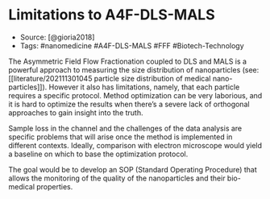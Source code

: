 # Limitations to A4F-DLS-MALS
- Source: [@gioria2018]
- Tags: #nanomedicine #A4F-DLS-MALS #FFF #Biotech-Technology

The Asymmetric Field Flow Fractionation coupled to DLS and MALS is a powerful approach to measuring the size distribution of nanoparticles (see: [[literature/202111301045 particle size distribution of medical nano-particles]]). However it also has limitations, namely, that each particle requires a specific protocol. Method optimization can be very laborious, and it is hard to optimize the results when there’s a severe lack of orthogonal approaches to gain insight into the truth. 

Sample loss in the channel and the challenges of the data analysis are specific problems that will arise once the method is implemented in different contexts. Ideally, comparison with electron microscope would yield a baseline on which to base the optimization protocol. 

The goal would be to develop an SOP (Standard Operating Procedure) that allows the monitoring of the quality of the nanoparticles and their bio-medical properties. 